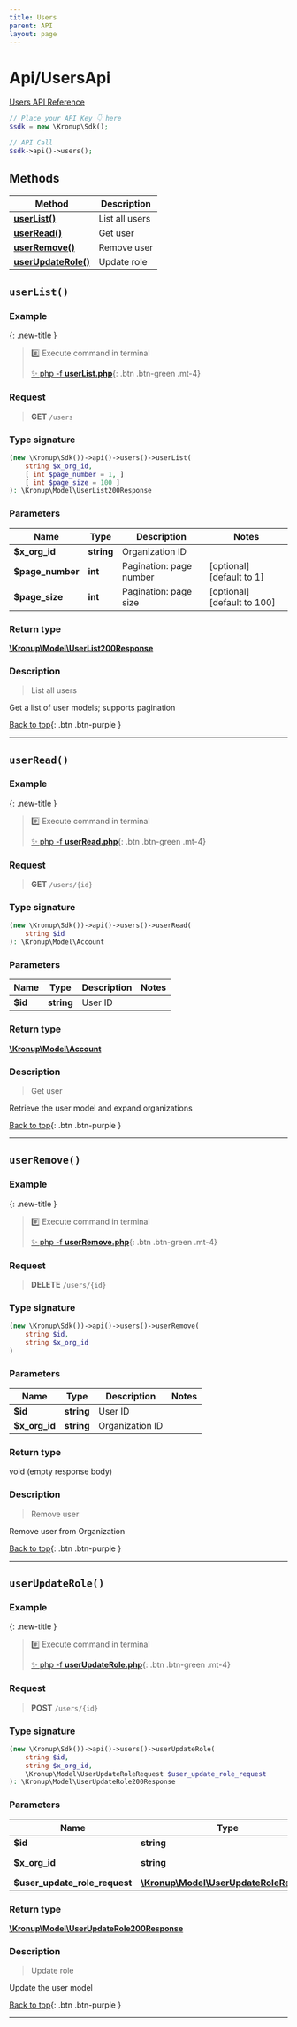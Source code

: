 ```yaml
---
title: Users
parent: API
layout: page
---
```


# Api/UsersApi

[Users API Reference](https://api.kronup.com/tag/Users/)

```php
// Place your API Key 👇 here
$sdk = new \Kronup\Sdk();

// API Call
$sdk->api()->users();
```

## Methods

Method | Description
------------- | -------------
[**userList()**](#userlist) | List all users
[**userRead()**](#userread) | Get user
[**userRemove()**](#userremove) | Remove user
[**userUpdateRole()**](#userupdaterole) | Update role


## `userList()`

### Example

{: .new-title }
> #️⃣ Execute command in terminal 
> 
> [✨ php -f **userList.php**](https://github.com/kronup/kronup-php/blob/main/examples/Api/UsersApi/userList.php){: .btn .btn-green .mt-4}

### Request

> **GET** `/users`

### Type signature

```php
(new \Kronup\Sdk())->api()->users()->userList(
    string $x_org_id,
    [ int $page_number = 1, ]
    [ int $page_size = 100 ]
): \Kronup\Model\UserList200Response
```

### Parameters

Name | Type | Description  | Notes
------------- | ------------- | ------------- | -------------
 **$x_org_id** | **string**  | Organization ID |
 **$page_number** | **int**  | Pagination: page number | [optional] [default to 1]
 **$page_size** | **int**  | Pagination: page size | [optional] [default to 100]

### Return type

[**\Kronup\Model\UserList200Response**](../../Model/UserList200Response)

### Description

> List all users

Get a list of user models; supports pagination

[Back to top](#top){: .btn .btn-purple }

---


## `userRead()`

### Example

{: .new-title }
> #️⃣ Execute command in terminal 
> 
> [✨ php -f **userRead.php**](https://github.com/kronup/kronup-php/blob/main/examples/Api/UsersApi/userRead.php){: .btn .btn-green .mt-4}

### Request

> **GET** `/users/{id}`

### Type signature

```php
(new \Kronup\Sdk())->api()->users()->userRead(
    string $id
): \Kronup\Model\Account
```

### Parameters

Name | Type | Description  | Notes
------------- | ------------- | ------------- | -------------
 **$id** | **string**  | User ID |

### Return type

[**\Kronup\Model\Account**](../../Model/Account)

### Description

> Get user

Retrieve the user model and expand organizations

[Back to top](#top){: .btn .btn-purple }

---


## `userRemove()`

### Example

{: .new-title }
> #️⃣ Execute command in terminal 
> 
> [✨ php -f **userRemove.php**](https://github.com/kronup/kronup-php/blob/main/examples/Api/UsersApi/userRemove.php){: .btn .btn-green .mt-4}

### Request

> **DELETE** `/users/{id}`

### Type signature

```php
(new \Kronup\Sdk())->api()->users()->userRemove(
    string $id,
    string $x_org_id
)
```

### Parameters

Name | Type | Description  | Notes
------------- | ------------- | ------------- | -------------
 **$id** | **string**  | User ID |
 **$x_org_id** | **string**  | Organization ID |

### Return type

void (empty response body)

### Description

> Remove user

Remove user from Organization

[Back to top](#top){: .btn .btn-purple }

---


## `userUpdateRole()`

### Example

{: .new-title }
> #️⃣ Execute command in terminal 
> 
> [✨ php -f **userUpdateRole.php**](https://github.com/kronup/kronup-php/blob/main/examples/Api/UsersApi/userUpdateRole.php){: .btn .btn-green .mt-4}

### Request

> **POST** `/users/{id}`

### Type signature

```php
(new \Kronup\Sdk())->api()->users()->userUpdateRole(
    string $id,
    string $x_org_id,
    \Kronup\Model\UserUpdateRoleRequest $user_update_role_request
): \Kronup\Model\UserUpdateRole200Response
```

### Parameters

Name | Type | Description  | Notes
------------- | ------------- | ------------- | -------------
 **$id** | **string**  | User ID |
 **$x_org_id** | **string**  | Organization ID |
 **$user_update_role_request** | [**\Kronup\Model\UserUpdateRoleRequest**](../../Model/UserUpdateRoleRequest) |  |

### Return type

[**\Kronup\Model\UserUpdateRole200Response**](../../Model/UserUpdateRole200Response)

### Description

> Update role

Update the user model

[Back to top](#top){: .btn .btn-purple }

---

